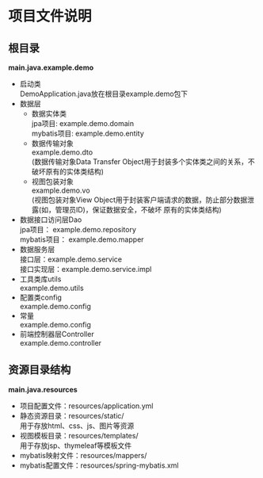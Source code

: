 # 项目文件说明

## 根目录
**main.java.example.demo**
- 启动类   
  DemoApplication.java放在根目录example.demo包下
- 数据层  
  - 数据实体类   
    jpa项目: example.demo.domain   
    mybatis项目: example.demo.entity  
  - 数据传输对象  
    example.demo.dto  
    (数据传输对象Data Transfer Object用于封装多个实体类之间的关系，不破坏原有的实体类结构)
  - 视图包装对象  
    example.demo.vo  
    (视图包装对象View Object用于封装客户端请求的数据，防止部分数据泄露(如，管理员ID)，保证数据安全，不破坏 原有的实体类结构)
- 数据接口访问层Dao   
  jpa项目： example.demo.repository  
  mybatis项目： example.demo.mapper  
- 数据服务层  
  接口层：example.demo.service  
  接口实现层：example.demo.service.impl  
- 工具类库utils     
  example.demo.utils
- 配置类config    
  example.demo.config
- 常量   
  example.demo.config
- 前端控制器层Controller   
  example.demo.controller


## 资源目录结构
**main.java.resources**
- 项目配置文件：resources/application.yml   
- 静态资源目录：resources/static/   
  用于存放html、css、js、图片等资源   
- 视图模板目录：resources/templates/    
  用于存放jsp、thymeleaf等模板文件   
- mybatis映射文件：resources/mappers/  
- mybatis配置文件：resources/spring-mybatis.xml   



